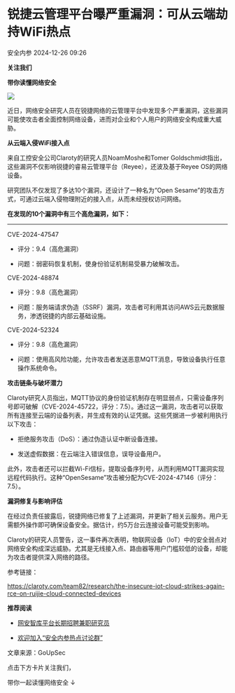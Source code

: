 #  锐捷云管理平台曝严重漏洞：可从云端劫持WiFi热点   
 安全内参   2024-12-26 09:26  
  
**关注我们**  
  
  
**带你读懂网络安全**  
  
  
![](https://mmbiz.qpic.cn/sz_mmbiz_png/INYsicz2qhvbQot4tey7QwvtPeflfnf1djQRccjq5yLZrjJU3OrD9pbfbKcdDN2wUpuNhK8AUrpdswD9w3YkibWw/640?wx_fmt=other&from=appmsg&tp=webp&wxfrom=5&wx_lazy=1&wx_co=1 "")  
  
  
近日，网络安全研究人员在锐捷网络的云管理平台中发现多个严重漏洞，这些漏洞可能使攻击者全面控制网络设备，进而对企业和个人用户的网络安全构成重大威胁。  
  
  
  
**从云端入侵WiFi接入点**  
  
  
  
来自工控安全公司Claroty的研究人员NoamMoshe和Tomer Goldschmidt指出，这些漏洞不仅影响锐捷的睿易云管理平台（Reyee），还波及基于Reyee OS的网络设备。  
  
  
研究团队不仅发现了多达10个漏洞，还设计了一种名为“Open Sesame”的攻击方式，可通过云端入侵物理附近的接入点，从而未经授权访问网络。  
  
  
**在发现的10个漏洞中有三个高危漏洞，如下：**  
  
****  
CVE-2024-47547  
- 评分：9.4（高危漏洞）  
  
- 问题：弱密码恢复机制，使身份验证机制易受暴力破解攻击。  
  
CVE-2024-48874  
- 评分：9.8（高危漏洞）  
  
- 问题：服务端请求伪造（SSRF）漏洞，攻击者可利用其访问AWS云元数据服务，渗透锐捷的内部云基础设施。  
  
CVE-2024-52324  
- 评分：9.8（高危漏洞）  
  
- 问题：使用高风险功能，允许攻击者发送恶意MQTT消息，导致设备执行任意操作系统命令。  
  
  
  
  
**攻击链条与破坏潜力**  
  
  
  
Claroty研究人员指出，MQTT协议的身份验证机制存在明显弱点，只需设备序列号即可破解（CVE-2024-45722，评分：7.5）。通过这一漏洞，攻击者可以获取所有连接至云端的设备列表，并生成有效的认证凭据。这些凭据进一步被利用执行以下攻击：  
  
- 拒绝服务攻击（DoS）：通过伪造认证中断设备连接。  
  
- 发送虚假数据：在云端注入错误信息，误导设备用户。  
  
此外，攻击者还可以拦截Wi-Fi信标，提取设备序列号，从而利用MQTT漏洞实现远程代码执行。这种“OpenSesame”攻击被分配为CVE-2024-47146（评分：7.5）。  
  
  
  
**漏洞修复与影响评估**  
  
  
  
在经过负责任披露后，锐捷网络已修复了上述漏洞，并更新了相关云服务。用户无需额外操作即可确保设备安全。据估计，约5万台云连接设备可能受到影响。  
  
  
Claroty的研究人员警告，这一事件再次表明，物联网设备（IoT）中的安全弱点对网络安全构成深远威胁。尤其是无线接入点、路由器等用户门槛较低的设备，却能为攻击者提供深入网络的路径。  
  
  
参考链接：  
  
https://claroty.com/team82/research/the-insecure-iot-cloud-strikes-again-rce-on-ruijie-cloud-connected-devices  
  
  
  
**推荐阅读**  
- [网安智库平台长期招聘兼职研究员](http://mp.weixin.qq.com/s?__biz=MzI4NDY2MDMwMw==&mid=2247499450&idx=2&sn=2da3ca2e0b4d4f9f56ea7f7579afc378&chksm=ebfab99adc8d308c3ba6e7a74bd41beadf39f1b0e38a39f7235db4c305c06caa49ff63a0cc1d&scene=21#wechat_redirect)  
  
  
- [欢迎加入“安全内参热点讨论群”](https://mp.weixin.qq.com/s?__biz=MzI4NDY2MDMwMw==&mid=2247501251&idx=1&sn=8b6ebecbe80c1c72317948494f87b489&chksm=ebfa82e3dc8d0bf595d039e75b446e14ab96bf63cf8ffc5d553b58248dde3424fb18e6947440&token=525430415&lang=zh_CN&scene=21#wechat_redirect)  
  
  
  
  
  
  
文章来源：GoUpSec  
  
  
点击下方卡片关注我们，  
  
带你一起读懂网络安全 ↓  
  
  
  
  
